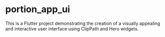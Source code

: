 # portion_app_ui

This is a Flutter project demonstrating the creation of a visually appealing and interactive user interface using ClipPath and Hero widgets.

